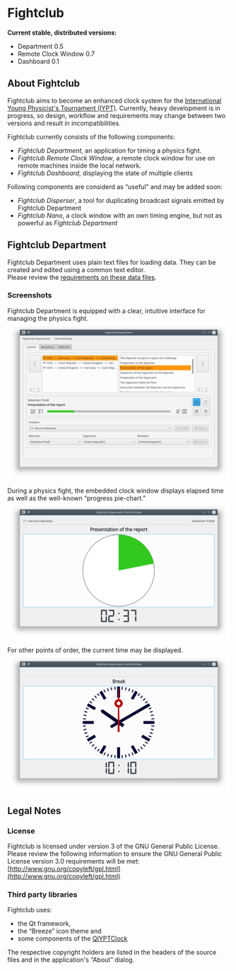 # Fightclub

**Current stable, distributed versions:**

 - Department 0.5
 - Remote Clock Window 0.7
 - Dashboard 0.1


## About Fightclub
Fightclub aims to become an enhanced clock system for the [International Young Physicist's Tournament (IYPT)](http://iypt.org).
Currently, heavy development is in progress, so design, workflow and requirements may change between two versions and result in incompatibilities.


Fightclub currently consists of the following components:

 - *Fightclub Department*, an application for timing a physics fight.
 - *Fightclub Remote Clock Window*, a remote clock window for use on remote machines inside the local network.
 - *Fightclub Dashboard*, displaying the state of multiple clients


Following components are considerd as “useful” and may be added soon:

 - *Fightclub Disperser*, a tool for duplicating broadcast signals emitted by Fightclub Department
 - *Fightclub Nano*, a clock window with an own timing engine, but not as powerful as *Fightclub Department*


## Fightclub Department
Fightclub Department uses plain text files for loading data. They can be created and edited using a common text editor.  
Please review the [requirements on these data files](docs/fightclub-file-requirements.pdf).

### Screenshots
Fightclub Department is equipped with a clear, intuitive interface for managing the physics fight.  
![Fightclub Department control interface](docs/screenshot-department.png)

During a physics fight, the embedded clock window displays elapsed time as well as the well-known “progress pie-chart.”  
![The clock window during a physics fight](docs/screenshot-clockwindow.png)

For other points of order, the current time may be displayed.  
![The clock window during a break](docs/screenshot-roomclock.png)







## Legal Notes
### License
Fightclub is licensed under version 3 of the GNU General Public License.  
Please review the following information to ensure the GNU General Public License version 3.0 requirements will be met:
[http://www.gnu.org/copyleft/gpl.html](http://www.gnu.org/copyleft/gpl.html)



### Third party libraries
Fightclub uses:

 - the Qt framework,
 - the “Breeze” icon theme and
 - some components of the [QIYPTClock](https://github.com/drogenlied/QIYPTClock)

The respective copyright holders are listed in the headers of the source files and in the application's “About” dialog.
  
